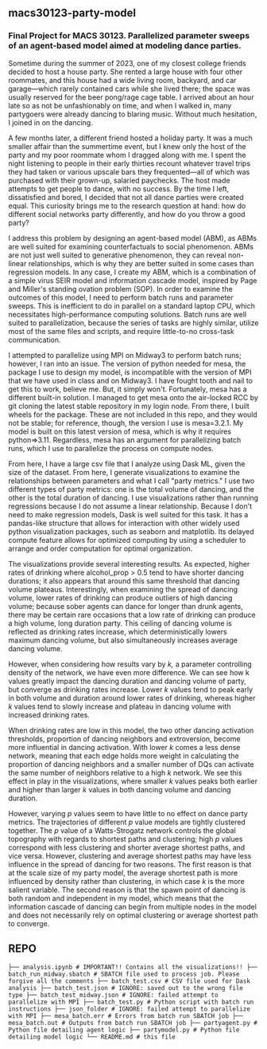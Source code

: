 ## macs30123-party-model
### Final Project for MACS 30123. Parallelized parameter sweeps of an agent-based model aimed at modeling dance parties.

Sometime during the summer of 2023, one of my closest college friends decided to host a house
party. She rented a large house with four other roommates, and this house had a wide living
room, backyard, and car garage—which rarely contained cars while she lived there; the space
was usually reserved for the beer pong/rage cage table. I arrived about an hour late so as not be
unfashionably on time, and when I walked in, many partygoers were already dancing to blaring
music. Without much hesitation, I joined in on the dancing.

A few months later, a different friend hosted a holiday party. It was a much smaller affair
than the summertime event, but I knew only the host of the party and my poor roommate whom I
dragged along with me. I spent the night listening to people in their early thirties recount
whatever travel trips they had taken or various upscale bars they frequented—all of which was
purchased with their grown-up, salaried paychecks. The host made attempts to get people to
dance, with no success. By the time I left, dissatisfied and bored, I decided that not all dance
parties were created equal. This curiosity brings me to the research question at hand: how do
different social networks party differently, and how do you throw a good party?

I address this problem by designing an agent-based model (ABM), as ABMs are well suited for examining 
counterfactuals to social phenomenon. ABMs are not just well suited to generative phenomenon, they can 
reveal non-linear relationships, which is why they are better suited in some cases than regression models. 
In any case, I create my ABM, which is a combination of a simple virus SEIR model and information cascade model, 
inspired by Page and Miller's standing ovation problem (SOP). In order to examine the outcomes of this model, 
I need to perform batch runs and parameter sweeps. This is inefficient to do in parallel on a standard laptop CPU, 
which necessitates high-performance computing solutions. Batch runs are well suited to parallelization, 
because the series of tasks are highly similar, utilize most of the same files and scripts, and require little-to-no 
cross-task communication.

I attempted to parallelize using MPI on Midway3 to perform batch runs; however, I ran into an issue. 
The version of python needed for mesa, the package I use to design my model, is incompatible with the version 
of MPI that we have used in class and on Midway3. I have fought tooth and nail to get this to work, believe me. 
But, it simply won't. Fortunately, mesa has a different built-in solution. I managed to get mesa onto the air-locked RCC by git cloning the latest stable repository in my login node. From 
there, I built wheels for the package. These are not included in this repo, and they would not be stable; for reference, 
though, the version I use is mesa=3.2.1. My model is built on this latest version of mesa, which is why it requires python=>3.11. 
Regardless, mesa has an argument for parallelizing batch runs, which I use to parallelize the process on compute nodes. 

From here, I have a large csv file that I analyze using Dask ML, given the size of the dataset. From here, I generate visualizations 
to examine the relationships between parameters and what I call "party metrics." I use two different types of party metrics: 
one is the total volume of dancing, and the other is the total duration of dancing. I use visualizations rather than running regressions 
because I do not assume a linear relationship. Because I don't need to make regression models, Dask is well suited for this task. 
It has a pandas-like structure that allows for interaction with other widely used python visualization packages, such as seaborn and matplotlib. 
Its delayed compute feature allows for optimized computing by using a scheduler to arrange and order computation for optimal organization.

The visualizations provide several interesting results. As expected, higher rates of drinking where alcohol_prop > 0.5 tend to have shorter
dancing durations; it also appears that around this same threshold that dancing volume plateaus.
Interestingly, when examining the spread of dancing volume, lower rates of drinking can produce
outliers of high dancing volume; because sober agents can dance for longer than drunk agents,
there may be certain rare occasions that a low rate of drinking can produce a high volume, long
duration party. This ceiling of dancing volume is reflected as drinking rates increase, which
deterministically lowers maximum dancing volume, but also simultaneously increases average
dancing volume.

However, when considering how results vary by _k,_ a parameter controlling density of the network, we have even more difference. We can see how k values greatly impact the dancing
duration and dancing volume of party, but converge as drinking rates increase. Lower _k_ values
tend to peak early in both volume and duration around lower rates of drinking, whereas higher _k_
values tend to slowly increase and plateau in dancing volume with increased drinking rates.

When drinking rates are low in this model, the two other dancing activation thresholds,
proportion of dancing neighbors and extroversion, become more influential in dancing
activation. With lower _k_ comes a less dense network, meaning that each edge holds more weight
in calculating the proportion of dancing neighbors and a smaller number of DQs can activate the
same number of neighbors relative to a high _k_ network. We see this effect in play in the visualizations,
where smaller _k_ values peaks both earlier and higher than larger _k_ values in both dancing volume
and dancing duration.

However, varying _p_ values seem to have little to no effect on dance party metrics.
The trajectories of different _p_ value models are tightly clustered
together. The _p_ value of a Watts-Strogatz network controls the global topography with regards to
shortest paths and clustering; high _p_ values correspond with less clustering and shorter average
shortest paths, and vice versa. However, clustering and average shortest paths may have less
influence in the spread of dancing for two reasons. The first reason is that at the scale size of my
party model, the average shortest path is more influenced by density rather than clustering, in
which case _k_ is the more salient variable. The second reason is that the spawn point of dancing is
both random and independent in my model, which means that the information cascade of
dancing can begin from multiple nodes in the model and does not necessarily rely on optimal
clustering or average shortest path to converge.

## REPO

`
├── analysis.ipynb # IMPORTANT!! Contains all the visualizations!!
├── batch_run_midway.sbatch # SBATCH file used to process job. Please forgive all the comments
├── batch_test.csv # CSV file used for Dask analysis
├── batch_test.json # IGNORE: saved out to the wrong file type
├── batch_test_midway.json # IGNORE: failed attempt to parallelize with MPI
├── batch_test.py # Python script with batch run instructions
├── json_folder # IGNORE: failed attempt to parallelize with MPI
├── mesa_batch.err # Errors from batch run SBATCH job
├── mesa_batch.out # Outputs from batch run SBATCH job
├── partyagent.py # Python file detailing agent logic
├── partymodel.py # Python file detailing model logic
└── README.md # this file
`
